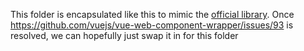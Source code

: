 This folder is encapsulated like this to mimic the [official library](https://github.com/vuejs/vue-web-component-wrapper/tree/master/src).
Once https://github.com/vuejs/vue-web-component-wrapper/issues/93 is resolved, we can hopefully just swap it in for this folder
